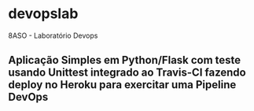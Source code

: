# devopslab
8ASO - Laboratório Devops
## Aplicação Simples em Python/Flask com teste usando Unittest integrado ao Travis-CI fazendo deploy no Heroku para exercitar uma Pipeline DevOps